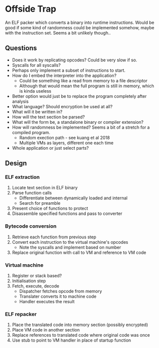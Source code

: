 # Offside Trap
An ELF packer which converts a binary into runtime instructions. Would be good
if some kind of randomness could be implemented somehow, maybe with the instruction set. Seems a bit
unlikely though..

## Questions
* Does it work by replicating opcodes? Could be very slow if so.
* Syscalls for all syscalls?
* Perhaps only implement a subset of instructions to start.
* How do I embed the interpreter into the application?
    - Could be something like a read from memory to a file descriptor
    - Although that would mean the full program is still in memory, which is kinda useless
* Better option would just be to replace the program completely after analysis
* What language? Should encryption be used at all?
* What will it be written in?
* How will the text section be parsed?
* What will the form be, a standalone binary or compiler extension?
* How will randomness be implemented? Seems a bit of a stretch for a compiled program.
    - Random exection path - see kuang et al 2018
    - Multiple VMs as layers, different one each time
* Whole application or just select parts?

## Design

### ELF extraction
1. Locate text section in ELF binary
2. Parse function calls
    - Differentiate between dynamically loaded and internal
    - Search for preamble
3. Present choice of functions to protect
4. Disassemble specified functions and pass to converter

### Bytecode conversion
1. Retrieve each function from previous step
2. Convert each instruction to the virtual machine's opcodes
    - Note the syscalls and implement based on number
3. Replace original function with call to VM and reference to VM code

### Virtual machine
1. Register or stack based?
2. Initialisation step
3. Fetch, execute, decode
    - Dispatcher fetches opcode from memory
    - Translater converts it to machine code
    - Handler executes the result

### ELF repacker
1. Place the translated code into memory section (possibly encrypted)
2. Place VM code in another section
3. Replace references to translated code where original code was once
4. Use stub to point to VM handler in place of startup function

